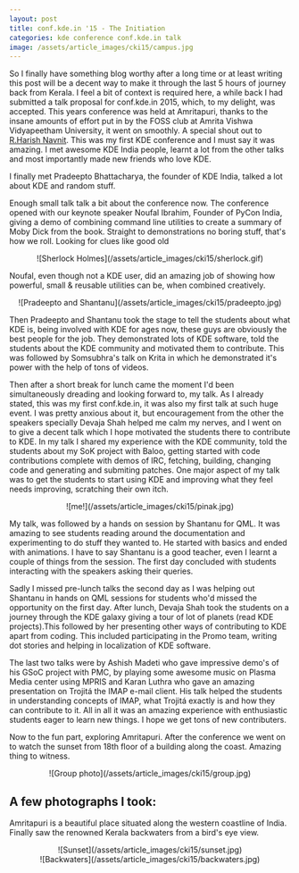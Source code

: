 ```yaml
---
layout: post
title: conf.kde.in '15 - The Initiation
categories: kde conference conf.kde.in talk
image: /assets/article_images/cki15/campus.jpg
---
```


So I finally have something blog worthy after a long time or at least writing this post will be a decent way to make it through the last 5 hours of journey back from Kerala. I feel a bit of context is required here, a while back I had submitted a talk proposal for conf.kde.in 2015, which, to my delight, was accepted. This years conference was held at Amritapuri, thanks to the insane amounts of effort put in by the FOSS club at Amrita Vishwa Vidyapeetham University, it went on smoothly. A special shout out to [R.Harish Navnit](https://harishnavnit.wordpress.com/author/harishnavnit). This was my first KDE conference and I must say it was amazing. I met awesome KDE India people, learnt a lot from the other talks and most importantly made new friends who love KDE.

I finally met Pradeepto Bhattacharya, the founder of KDE India, talked a lot about KDE and random stuff.

Enough small talk talk a bit about the conference now. The conference opened with our keynote speaker Noufal Ibrahim, Founder of PyCon India, giving a demo of combining command line utilities to create a summary of Moby Dick from the book. Straight to demonstrations no boring stuff, that's how we roll. Looking for clues like good old
<center>![Sherlock Holmes](/assets/article_images/cki15/sherlock.gif)</center>

Noufal, even though not a KDE user, did an amazing job of showing how powerful, small & reusable utilities can be, when combined creatively.

<center>![Pradeepto and Shantanu](/assets/article_images/cki15/pradeepto.jpg) </center>

Then Pradeepto and Shantanu took the stage to tell the students about what KDE is, being involved with KDE for ages now, these guys are obviously the best people for the job. They demonstrated lots of KDE software, told the students about the KDE community and motivated them to contribute. This was followed by Somsubhra's talk on Krita in which he demonstrated it's power with the help of tons of videos.

Then after a short break for lunch came the moment I'd been simultaneously dreading and looking forward to, my talk. As I already stated, this was my first conf.kde.in, it was also my first talk at such huge event. I was pretty anxious about it, but encouragement from the other the speakers specially Devaja Shah helped me calm my nerves, and I went on to give a decent talk which I hope motivated the students there to contribute to KDE. In my talk I shared my experience with the KDE community, told the students about my SoK project with Baloo, getting started with code contributions complete with demos of IRC, fetching, building, changing code and generating and submiting patches. One major aspect of my talk was to get the students to start using KDE and improving what they feel needs improving, scratching their own itch.
<center>![me!](/assets/article_images/cki15/pinak.jpg) </center>


My talk, was followed by a hands on session by Shantanu for QML. It was amazing to see students reading around the documentation and experimenting to do stuff they wanted to. He started with basics and ended with animations. I have to say Shantanu is a good teacher, even I learnt a couple of things from the session. The first day concluded with students interacting with the speakers asking their queries.

Sadly I missed pre-lunch talks the second day as I was helping out Shantanu in hands on QML sessions for students who'd missed the opportunity on the first day. After lunch, Devaja Shah took the students on a journey through the KDE galaxy giving a tour of lot of planets (read KDE projects).This followed by her presenting other ways of contributing to KDE apart from coding. This included participating in the Promo team, writing dot stories and helping in localization of KDE software.

The last two talks were by Ashish Madeti who gave impressive demo's of his GSoC project with PMC, by playing some awesome music on Plasma Media center using MPRIS and Karan Luthra who gave an amazing presentation on Trojitá the IMAP e-mail client. His talk helped the students in understanding concepts of IMAP, what Trojitá exactly is and how they can contribute to it. All in all it was an amazing experience with enthusiastic students eager to learn new things. I hope we get tons of new contributers.

Now to the fun part, exploring Amritapuri. After the conference we went on to watch the sunset from 18th floor of a building along the coast. Amazing thing to witness.
<center>![Group photo](/assets/article_images/cki15/group.jpg) </center>


A few photographs I took:
------------------------
Amritapuri is a beautiful place situated along the western coastline of India. Finally saw the renowned Kerala backwaters from a bird's eye view.

<center>![Sunset](/assets/article_images/cki15/sunset.jpg) </center>
<center>![Backwaters](/assets/article_images/cki15/backwaters.jpg) </center>
